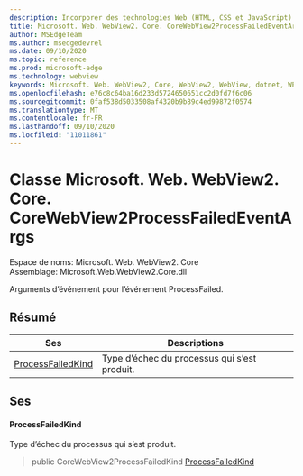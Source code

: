 ```yaml
---
description: Incorporer des technologies Web (HTML, CSS et JavaScript) dans vos applications natives avec le contrôle Microsoft Edge WebView2
title: Microsoft. Web. WebView2. Core. CoreWebView2ProcessFailedEventArgs
author: MSEdgeTeam
ms.author: msedgedevrel
ms.date: 09/10/2020
ms.topic: reference
ms.prod: microsoft-edge
ms.technology: webview
keywords: Microsoft. Web. WebView2, Core, WebView2, WebView, dotnet, WPF, WinForms, application, Edge, CoreWebView2, CoreWebView2Controller, contrôle de navigateur, Edge html, Microsoft. Web. WebView2. Core. CoreWebView2ProcessFailedEventArgs
ms.openlocfilehash: e76c8c64ba16d233d5724650651cc2d0fd7f6c06
ms.sourcegitcommit: 0faf538d5033508af4320b9b89c4ed99872f0574
ms.translationtype: MT
ms.contentlocale: fr-FR
ms.lasthandoff: 09/10/2020
ms.locfileid: "11011861"
---
```

# Classe Microsoft. Web. WebView2. Core. CoreWebView2ProcessFailedEventArgs 

Espace de noms: Microsoft. Web. WebView2. Core \
Assemblage: Microsoft.Web.WebView2.Core.dll

Arguments d’événement pour l’événement ProcessFailed.

## Résumé

 Ses                        | Descriptions
--------------------------------|---------------------------------------------
[ProcessFailedKind](#processfailedkind) | Type d’échec du processus qui s’est produit.

## Ses

#### ProcessFailedKind 

Type d’échec du processus qui s’est produit.

> public CoreWebView2ProcessFailedKind [ProcessFailedKind](#processfailedkind)

